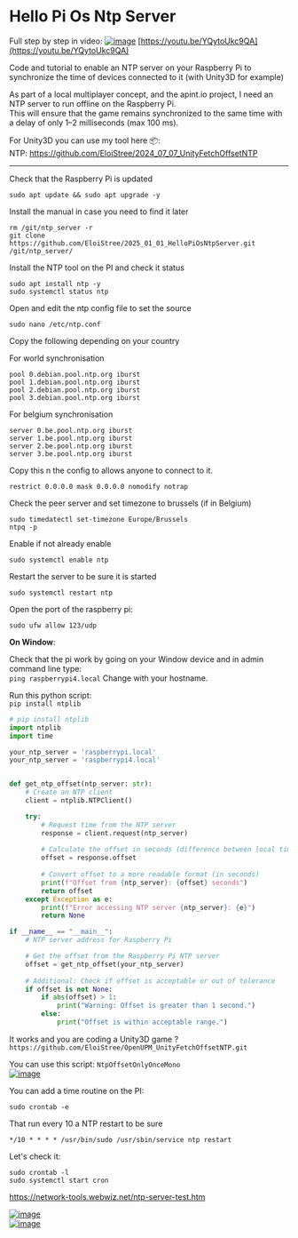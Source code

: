 
# Hello Pi Os Ntp Server  


Full step by step in video:
[![image](https://github.com/user-attachments/assets/d7a7b595-94ab-4b5a-a828-887e459b36a0)](https://youtu.be/YQytoUkc9QA)
[https://youtu.be/YQytoUkc9QA](https://youtu.be/YQytoUkc9QA)

Code and tutorial to enable an NTP server on your Raspberry Pi to synchronize the time of devices connected to it (with Unity3D for example)

As part of a local multiplayer concept, and the apint.io project, I need an NTP server to run offline on the Raspberry Pi.  
This will ensure that the game remains synchronized to the same time with a delay of only 1–2 milliseconds (max 100 ms).

For Unity3D you can use my tool here 📦:   
NTP: https://github.com/EloiStree/2024_07_07_UnityFetchOffsetNTP  


-------------


Check that the Raspberry Pi is updated
```
sudo apt update && sudo apt upgrade -y
```

Install the manual in case you need to find it later
```
rm /git/ntp_server -r
git clone https://github.com/EloiStree/2025_01_01_HelloPiOsNtpServer.git /git/ntp_server/
```

Install the NTP tool on the PI and check it status
```
sudo apt install ntp -y
sudo systemctl status ntp
```
Open and edit the ntp config file to set the source
```
sudo nano /etc/ntp.conf
```

Copy the following depending on your country  
  
For world synchronisation  
```
pool 0.debian.pool.ntp.org iburst
pool 1.debian.pool.ntp.org iburst
pool 2.debian.pool.ntp.org iburst
pool 3.debian.pool.ntp.org iburst
```
  
For belgium synchronisation  
```
server 0.be.pool.ntp.org iburst
server 1.be.pool.ntp.org iburst
server 2.be.pool.ntp.org iburst
server 3.be.pool.ntp.org iburst
```


Copy this n the config to allows anyone to connect to it.  
```
restrict 0.0.0.0 mask 0.0.0.0 nomodify notrap
```

Check the peer server and set timezone to brussels (if in Belgium)
```
sudo timedatectl set-timezone Europe/Brussels
ntpq -p
```

Enable if not already enable
```
sudo systemctl enable ntp
```

Restart the server to be sure it is started
```
sudo systemctl restart ntp
```

Open the port of the raspberry pi:
```
sudo ufw allow 123/udp
```

**On Window**:

Check that the pi work by going on your Window device and in admin command line type:  
`ping raspberrypi4.local` Change with your hostname. 


Run this python script:  
```pip install ntplib```
  
``` py
# pip install ntplib
import ntplib
import time

your_ntp_server = 'raspberrypi.local'
your_ntp_server = 'raspberrypi4.local'


def get_ntp_offset(ntp_server: str):
    # Create an NTP client
    client = ntplib.NTPClient()

    try:
        # Request time from the NTP server
        response = client.request(ntp_server)
        
        # Calculate the offset in seconds (difference between local time and server time)
        offset = response.offset
        
        # Convert offset to a more readable format (in seconds)
        print(f"Offset from {ntp_server}: {offset} seconds")
        return offset
    except Exception as e:
        print(f"Error accessing NTP server {ntp_server}: {e}")
        return None

if __name__ == "__main__":
    # NTP server address for Raspberry Pi

    # Get the offset from the Raspberry Pi NTP server
    offset = get_ntp_offset(your_ntp_server)
    
    # Additional: Check if offset is acceptable or out of tolerance
    if offset is not None:
        if abs(offset) > 1:
            print("Warning: Offset is greater than 1 second.")
        else:
            print("Offset is within acceptable range.")
```

It works and you are coding a Unity3D game ?   
`https://github.com/EloiStree/OpenUPM_UnityFetchOffsetNTP.git`   

You can use this script: `NtpOffsetOnlyOnceMono`  
[![image](https://github.com/user-attachments/assets/2afa1c19-00d5-40ef-a96f-a0f52d489580)](https://github.com/EloiStree/OpenUPM_UnityFetchOffsetNTP.git)  




You can add a time routine on the PI:
```
sudo crontab -e
```
That run every 10 a NTP restart to be sure
```
*/10 * * * * /usr/bin/sudo /usr/sbin/service ntp restart

```

Let's check it: 
```
sudo crontab -l
sudo systemctl start cron

```



https://network-tools.webwiz.net/ntp-server-test.htm

[![image](https://github.com/user-attachments/assets/e799cd14-99d0-4956-8c17-dc6e40ea98e2)](https://network-tools.webwiz.net/ntp-server-test.htm)  
[![image](https://github.com/user-attachments/assets/42ada16f-27c8-4958-9b59-e3586729e81c)](https://network-tools.webwiz.net/ntp-server-test.htm)  

